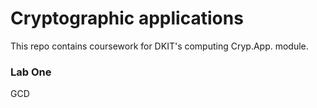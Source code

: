 # Cryptographic applications
This repo contains coursework for DKIT's computing Cryp.App. module. 

### Lab One 
GCD 